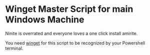# Winget Master Script for main Windows Machine
Ninite is overrated and everyone loves a one click install amirite.

You need [winget](https://docs.microsoft.com/es-es/windows/package-manager/winget/) for this script to be recognized by your Powershell terminal.
